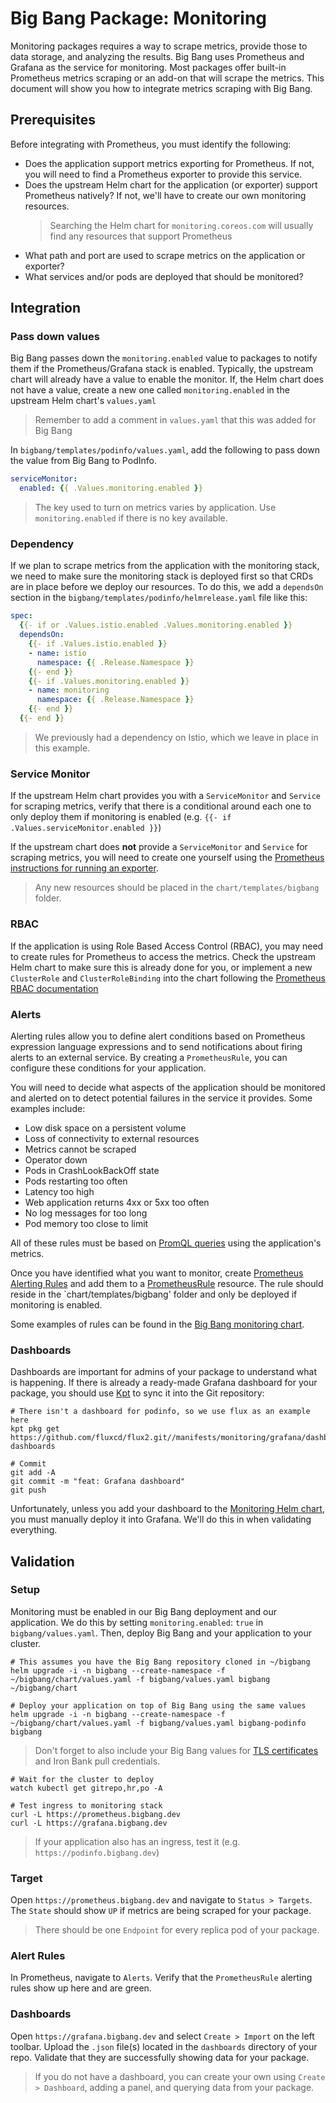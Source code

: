 # Big Bang Package: Monitoring

Monitoring packages requires a way to scrape metrics, provide those to data storage, and analyzing the results.  Big Bang uses Prometheus and Grafana as the service for monitoring.  Most packages offer built-in Prometheus metrics scraping or an add-on that will scrape the metrics.  This document will show you how to integrate metrics scraping with Big Bang.

## Prerequisites

Before integrating with Prometheus, you must identify the following:

- Does the application support metrics exporting for Prometheus.  If not, you will need to find a Prometheus exporter to provide this service.
- Does the upstream Helm chart for the application (or exporter) support Prometheus natively?  If not, we'll have to create our own monitoring resources.
   > Searching the Helm chart for `monitoring.coreos.com` will usually find any resources that support Prometheus
- What path and port are used to scrape metrics on the application or exporter?
- What services and/or pods are deployed that should be monitored?

## Integration

### Pass down values

Big Bang passes down the `monitoring.enabled` value to packages to notify them if the Prometheus/Grafana stack is enabled.  Typically, the upstream chart will already have a value to enable the monitor.  If, the Helm chart does not have a value, create a new one called `monitoring.enabled` in the upstream Helm chart's `values.yaml`

> Remember to add a comment in `values.yaml` that this was added for Big Bang

In `bigbang/templates/podinfo/values.yaml`, add the following to pass down the value from Big Bang to PodInfo.

```yaml
serviceMonitor:
  enabled: {{ .Values.monitoring.enabled }}
```

> The key used to turn on metrics varies by application.  Use `monitoring.enabled` if there is no key available.

### Dependency

If we plan to scrape metrics from the application with the monitoring stack, we need to make sure the monitoring stack is deployed first so that CRDs are in place before we deploy our resources.  To do this, we add a `dependsOn` section in the `bigbang/templates/podinfo/helmrelease.yaml` file like this:

```yaml
spec:
  {{- if or .Values.istio.enabled .Values.monitoring.enabled }}
  dependsOn:
    {{- if .Values.istio.enabled }}
    - name: istio
      namespace: {{ .Release.Namespace }}
    {{- end }}
    {{- if .Values.monitoring.enabled }}
    - name: monitoring
      namespace: {{ .Release.Namespace }}
    {{- end }}
  {{- end }}


```

> We previously had a dependency on Istio, which we leave in place in this example.

### Service Monitor

If the upstream Helm chart provides you with a `ServiceMonitor` and `Service` for scraping metrics, verify that there is a conditional around each one to only deploy them if monitoring is enabled (e.g. `{{- if .Values.serviceMonitor.enabled }}`)

If the upstream chart does **not** provide a `ServiceMonitor` and `Service` for scraping metrics, you will need to create one yourself using the [Prometheus instructions for running an exporter](https://github.com/prometheus-operator/prometheus-operator/blob/v0.52.0/Documentation/user-guides/running-exporters.md).

> Any new resources should be placed in the `chart/templates/bigbang` folder.

### RBAC

If the application is using Role Based Access Control (RBAC), you may need to create rules for Prometheus to access the metrics.  Check the upstream Helm chart to make sure this is already done for you, or implement a new `ClusterRole` and `ClusterRoleBinding` into the chart following the [Prometheus RBAC documentation](https://github.com/prometheus-operator/prometheus-operator/blob/master/Documentation/user-guides/getting-started.md#enable-rbac-rules-for-prometheus-pods)

### Alerts

Alerting rules allow you to define alert conditions based on Prometheus expression language expressions and to send notifications about firing alerts to an external service.  By creating a `PrometheusRule`, you can configure these conditions for your application.

You will need to decide what aspects of the application should be monitored and alerted on to detect potential failures in the service it provides.  Some examples include:

- Low disk space on a persistent volume
- Loss of connectivity to external resources
- Metrics cannot be scraped
- Operator down
- Pods in CrashLookBackOff state
- Pods restarting too often
- Latency too high
- Web application returns 4xx or 5xx too often
- No log messages for too long
- Pod memory too close to limit

All of these rules must be based on [PromQL queries](https://prometheus.io/docs/prometheus/latest/querying/basics/) using the application's metrics.

Once you have identified what you want to monitor, create [Prometheus Alerting Rules](https://prometheus.io/docs/prometheus/latest/configuration/alerting_rules/) and add them to a [PrometheusRule](https://prometheus-operator.dev/docs/operator/api/#prometheusrule) resource.  The rule should reside in the `chart/templates/bigbang' folder and only be deployed if monitoring is enabled.

Some examples of rules can be found in the [Big Bang monitoring chart](https://repo1.dso.mil/platform-one/big-bang/apps/core/monitoring/-/tree/main/chart/templates/prometheus/rules).

### Dashboards

Dashboards are important for admins of your package to understand what is happening.  If there is already a ready-made Grafana dashboard for your package, you should use [Kpt](https://googlecontainertools.github.io/kpt/installation/) to sync it into the Git repository:

```shell
# There isn't a dashboard for podinfo, so we use flux as an example here
kpt pkg get https://github.com/fluxcd/flux2.git//manifests/monitoring/grafana/dashboards@v0.9.1 dashboards

# Commit
git add -A
git commit -m "feat: Grafana dashboard"
git push
```

Unfortunately, unless you add your dashboard to the [Monitoring Helm chart](https://repo1.dso.mil/platform-one/big-bang/apps/core/monitoring), you must manually deploy it into Grafana.  We'll do this in when validating everything.

## Validation

### Setup

Monitoring must be enabled in our Big Bang deployment and our application.  We do this by setting `monitoring.enabled`: `true` in `bigbang/values.yaml`.  Then, deploy Big Bang and your application to your cluster.

```shell
# This assumes you have the Big Bang repository cloned in ~/bigbang
helm upgrade -i -n bigbang --create-namespace -f ~/bigbang/chart/values.yaml -f bigbang/values.yaml bigbang ~/bigbang/chart

# Deploy your application on top of Big Bang using the same values
helm upgrade -i -n bigbang --create-namespace -f ~/bigbang/chart/values.yaml -f bigbang/values.yaml bigbang-podinfo bigbang
```

> Don't forget to also include your Big Bang values for [TLS certificates](https://repo1.dso.mil/platform-one/big-bang/bigbang/-/blob/master/chart/ingress-certs.yaml) and Iron Bank pull credentials.

```shell
# Wait for the cluster to deploy
watch kubectl get gitrepo,hr,po -A

# Test ingress to monitoring stack
curl -L https://prometheus.bigbang.dev
curl -L https://grafana.bigbang.dev
```

> If your application also has an ingress, test it (e.g. `https://podinfo.bigbang.dev`)

### Target

Open `https://prometheus.bigbang.dev` and navigate to `Status > Targets`.  The `State` should show `UP` if metrics are being scraped for your package.

> There should be one `Endpoint` for every replica pod of your package.

### Alert Rules

In Prometheus, navigate to `Alerts`.  Verify that the `PrometheusRule` alerting rules show up here and are green.

### Dashboards

Open `https://grafana.bigbang.dev` and select `Create > Import` on the left toolbar.  Upload the `.json` file(s) located in the `dashboards` directory of your repo.  Validate that they are successfully showing data for your package.

> If you do not have a dashboard, you can create your own using `Create > Dashboard`, adding a panel, and querying data from your package.
